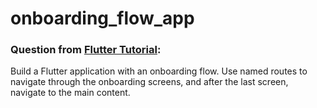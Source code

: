 # onboarding_flow_app

### Question from [Flutter Tutorial](https://flutter-tutorial.net/navigation-in-flutter/questions-for-practice-5/):
Build a Flutter application with an onboarding flow. Use named routes to navigate through the onboarding screens, and after the last screen, navigate to the main content.
